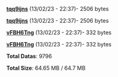 [**tqq9ijns**](/data/tqq9ijns.txt) (13/02/23 - 22:37)- 2506 bytes

[**tqq9ijns**](/data/tqq9ijns.txt) (13/02/23 - 22:37)- 2506 bytes

[**vFBH6Tng**](/data/vFBH6Tng.txt) (13/02/23 - 22:37)- 332 bytes

[**vFBH6Tng**](/data/vFBH6Tng.txt) (13/02/23 - 22:37)- 332 bytes

**Total Datas**: 9796

**Total Size**: 64.65 MB / 64.7 MB